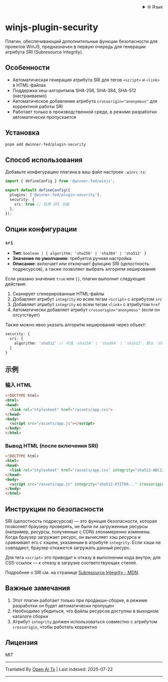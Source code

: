 <div align="right">
  <details>
    <summary >🌐 Язык</summary>
    <div>
      <div align="center">
        <a href="https://openaitx.github.io/view.html?user=winjs-dev&project=winjs-plugin-security&lang=en">English</a>
        | <a href="https://openaitx.github.io/view.html?user=winjs-dev&project=winjs-plugin-security&lang=zh-CN">简体中文</a>
        | <a href="https://openaitx.github.io/view.html?user=winjs-dev&project=winjs-plugin-security&lang=zh-TW">繁體中文</a>
        | <a href="https://openaitx.github.io/view.html?user=winjs-dev&project=winjs-plugin-security&lang=ja">日本語</a>
        | <a href="https://openaitx.github.io/view.html?user=winjs-dev&project=winjs-plugin-security&lang=ko">한국어</a>
        | <a href="https://openaitx.github.io/view.html?user=winjs-dev&project=winjs-plugin-security&lang=hi">हिन्दी</a>
        | <a href="https://openaitx.github.io/view.html?user=winjs-dev&project=winjs-plugin-security&lang=th">ไทย</a>
        | <a href="https://openaitx.github.io/view.html?user=winjs-dev&project=winjs-plugin-security&lang=fr">Français</a>
        | <a href="https://openaitx.github.io/view.html?user=winjs-dev&project=winjs-plugin-security&lang=de">Deutsch</a>
        | <a href="https://openaitx.github.io/view.html?user=winjs-dev&project=winjs-plugin-security&lang=es">Español</a>
        | <a href="https://openaitx.github.io/view.html?user=winjs-dev&project=winjs-plugin-security&lang=it">Italiano</a>
        | <a href="https://openaitx.github.io/view.html?user=winjs-dev&project=winjs-plugin-security&lang=ru">Русский</a>
        | <a href="https://openaitx.github.io/view.html?user=winjs-dev&project=winjs-plugin-security&lang=pt">Português</a>
        | <a href="https://openaitx.github.io/view.html?user=winjs-dev&project=winjs-plugin-security&lang=nl">Nederlands</a>
        | <a href="https://openaitx.github.io/view.html?user=winjs-dev&project=winjs-plugin-security&lang=pl">Polski</a>
        | <a href="https://openaitx.github.io/view.html?user=winjs-dev&project=winjs-plugin-security&lang=ar">العربية</a>
        | <a href="https://openaitx.github.io/view.html?user=winjs-dev&project=winjs-plugin-security&lang=fa">فارسی</a>
        | <a href="https://openaitx.github.io/view.html?user=winjs-dev&project=winjs-plugin-security&lang=tr">Türkçe</a>
        | <a href="https://openaitx.github.io/view.html?user=winjs-dev&project=winjs-plugin-security&lang=vi">Tiếng Việt</a>
        | <a href="https://openaitx.github.io/view.html?user=winjs-dev&project=winjs-plugin-security&lang=id">Bahasa Indonesia</a>
      </div>
    </div>
  </details>
</div>

# winjs-plugin-security

Плагин, обеспечивающий дополнительные функции безопасности для проектов WinJS, предназначен в первую очередь для генерации атрибута SRI (Subresource Integrity).

## Особенности

- Автоматическая генерация атрибута SRI для тегов `<script>` и `<link>` в HTML-файлах
- Поддержка хеш-алгоритмов SHA-256, SHA-384, SHA-512 (настраиваемо)
- Автоматическое добавление атрибута `crossorigin="anonymous"` для корректной работы SRI
- Работает только в производственной среде, в режиме разработки автоматически пропускается

## Установка


```bash
pnpm add @winner-fed/plugin-security
```
## Способ использования

Добавьте конфигурацию плагина в ваш файл настроек `.winrc.ts`:


```typescript
import { defineConfig } from '@winner-fed/winjs';

export default defineConfig({
  plugins: ['@winner-fed/plugin-security'],
  security: {
    sri: true // 启用 SRI 功能
  },
});
```
## Опции конфигурации

### `sri`

- **Тип**: `boolean | { algorithm: 'sha256' | 'sha384' | 'sha512' }`
- **Значение по умолчанию**: требуется ручная настройка
- **Описание**: включает или отключает функцию SRI (целостность подресурсов), а также позволяет выбрать алгоритм хеширования

Если указано значение `true` или `{}`, плагин выполнит следующие действия:

1. Сканирует сгенерированные HTML-файлы
2. Добавляет атрибут `integrity` ко всем тегам `<script>` с атрибутом `src`
3. Добавляет атрибут `integrity` ко всем тегам `<link>` с атрибутом `href`
4. Автоматически добавляет атрибут `crossorigin="anonymous"` (если он отсутствует)

Также можно явно указать алгоритм хеширования через объект:


```typescript
security: {
  sri: {
    algorithm: 'sha512' // 可选 'sha256' | 'sha384' | 'sha512'，默认 'sha512'
  }
}
```

## 示例

### 输入 HTML

```html
<!DOCTYPE html>
<html>
<head>
  <link rel="stylesheet" href="/assets/app.css">
</head>
<body>
  <script src="/assets/app.js"></script>
</body>
</html>
```
### Вывод HTML (после включения SRI)


```html
<!DOCTYPE html>
<html>
<head>
  <link rel="stylesheet" href="/assets/app.css" integrity="sha512-ABC123..." crossorigin="anonymous">
</head>
<body>
  <script src="/assets/app.js" integrity="sha512-XYZ789..." crossorigin="anonymous"></script>
</body>
</html>
```
## Инструкции по безопасности

SRI (целостность подресурсов) — это функция безопасности, которая позволяет браузеру проверять, не были ли загруженные ресурсы (например, ресурсы, полученные с CDN) злонамеренно изменены. Когда браузер загружает ресурс, он вычисляет хэш ресурса и сравнивает его с хэшем, указанным в атрибуте `integrity`. Если хэши не совпадают, браузер откажется загружать данный ресурс.

Для тега `<script>` это приводит к отказу в выполнении кода внутри; для CSS-ссылок — к отказу в загрузке соответствующих стилей.

Подробнее о SRI см. на странице [Subresource Integrity - MDN](https://developer.mozilla.org/zh-CN/docs/Web/Security/Subresource_Integrity).

## Важные замечания

1. Этот плагин работает только при продакшн-сборке, в режиме разработки он будет автоматически пропущен
2. Необходимо убедиться, что файлы ресурсов доступны в выходном каталоге сборки
3. Атрибут `integrity` должен использоваться совместно с атрибутом `crossorigin`, чтобы работать корректно

## Лицензия

MIT




---

Tranlated By [Open Ai Tx](https://github.com/OpenAiTx/OpenAiTx) | Last indexed: 2025-07-22

---